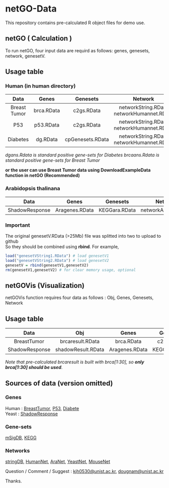 # netGO-Data

This repository contains pre-calculated R object files for demo use.<br>

## netGO ( Calculation ) 

To run netGO, four input data are requird as follows: genes, genesets, network, genesetV. <br>

## Usage table 

### Human (in human directory)

|Data|Genes|Genesets|Network|GenesetV|
|:---:|:---:|:---:|:---:|:---:|
|Breast Tumor|brca.RData|c2gs.RData|networkString.RData networkHumannet.RData|genesetVString1,2.RData genesetVHumannet1,2.RData|
|P53|p53.RData|c2gs.RData|networkString.RData networkHumannet.RData|genesetVString1,2.RData genesetVHumannet1,2.RData|
|Diabetes|dg.RData|cpGenesets.RData|networkString.RData networkHumannet.RData|cpgenesetV1,2.RData|

*dgans.Rdata is standard positive gene-sets for Diabetes*
*brcaans.Rdata is standard positive gene-sets for Breast Tumor*

**or the user can use Breast Tumor data using DownloadExampleData function in netGO (Recommended)** 

### Arabidopsis thalinana

|Data|Genes|Genesets|Network|GenesetV|
|:---:|:---:|:---:|:---:|:---:|
|ShadowResponse|Aragenes.RData|KEGGara.RData|networkAranet.RData|AragenesetV.RData|

### Important

The original genesetV.RData (>25Mb) file was splitted into two to upload to github<br>
So they should be combined using **rbind**. For example,

```r 
load("genesetVString1.RData") # load genesetV1
load("genesetVString2.RData") # load genesetV2
genesetV = rbind(genesetV1,genesetV2)
rm(genesetV1,genesetV2) # for clear memory usage, optional
```

## netGOVis (Visualization)

netGOVis function requires four data as follows : Obj, Genes, Genesets, Network<br>

## Usage table 

|Data|Obj|Genes|Genesets|Network|
|:---:|:---:|:---:|:---:|:---:|
|BreastTumor|brcaresult.RData|brca.RData|c2gs.RData|networkString.RData|
|ShadowResponse|shadowResult.RData|Aragenes.RData|KEGGara.RData|networkAranet.RData|

*Note that pre-calculated brcaresult is built with brca[1:30], so **only brca[1:30] should be used**.*

## Sources of data (version omitted)

### Genes
Human : [BreastTumor](https://www.ncbi.nlm.nih.gov/geo/query/acc.cgi?acc=GSE3744), [P53](https://www.ncbi.nlm.nih.gov/geo/query/acc.cgi?acc=GSE35896), [Diabete](https://diagram-consortium.org/index.html)
<br>
Yeast : [ShadowResponse](https://www.inetbio.org/yeastnet/)<br>
### Gene-sets
[mSigDB](http://software.broadinstitute.org/gsea/msigdb/index.jsp), [KEGG](https://www.genome.jp/kegg/pathway.html)
<br>
### Networks
[stringDB](https://string-db.org/), [HumanNet](https://www.inetbio.org/humannet/), [AraNet](https://www.inetbio.org/aranet/), [YeastNet](https://www.inetbio.org/yeastnet/), [MouseNet](https://www.inetbio.org/mousenet/)
<br>

Question / Comment / Suggest : kjh0530@unist.ac.kr, dougnam@unist.ac.kr

Thanks.

